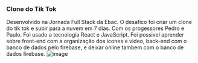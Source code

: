 ### Clone do Tik Tok

Desenvolvido na Jornada Full Stack da Ebac. O desafico foi criar um clone do tik tok e subir para a nuvem em 7 dias. Com os progessores Pedro e Paulo. Foi usado a tecnologia React e JavaScript. Foi possivel aprender sobre front-end com a organização dos icones e video, back-end com o banco de dados pelo firebase, e deixar online tambem com o banco de dados firebase.
![image](https://user-images.githubusercontent.com/101579380/229785946-aaa3f971-4c3e-4dc7-9452-036ac3954380.png)
